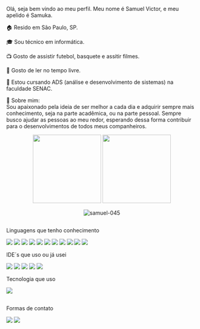 Olá, seja bem vindo ao meu perfil. Meu nome é Samuel Victor, e meu apelido é Samuka.

🏠 Resido em São Paulo, SP.

🎓 Sou técnico em informática.

📺 Gosto de assistir futebol, basquete e assitir filmes.

📖 Gosto de ler no tempo livre.

🎒 Estou cursando ADS (análise e desenvolvimento de sistemas) na faculdade SENAC.

📝 Sobre mim:\
Sou apaixonado pela ideia de ser melhor a cada dia e adquirir sempre mais conhecimento, seja na parte acadêmica, ou na parte pessoal.
Sempre busco ajudar as pessoas ao meu redor, esperando dessa forma contribuir para o desenvolvimentos de todos meus companheiros.

<div align="center">
            <img height="180em" src="https://github-readme-stats-ss.vercel.app/api?username=Samuel-045&show_icons=true&theme=transparent"/>
            <img height="180em" src="https://github-readme-stats-ss.vercel.app/api/top-langs/?username=Samuel-045&layout=compact&theme=transparent"/>
            <p><img src="https://github-readme-streak-stats.herokuapp.com/?user=samuel-045&theme=transparent" alt="samuel-045" /></p>
</div>

##

Linguagens que tenho conhecimento
<div> 
            <img src="https://img.shields.io/badge/HTML5-E34F26?style=for-the-badge&logo=html5&logoColor=white"/> 
            <img  src="https://img.shields.io/badge/CSS3-1572B6?style=for-the-badge&logo=css3&logoColor=white"/>
            <img  src="https://img.shields.io/badge/Python-14354C?style=for-the-badge&logo=python&logoColor=white"/>
            <img  src="https://img.shields.io/badge/Java-ED8B00?style=for-the-badge&logo=openjdk&logoColor=white"/>
            <img src="https://img.shields.io/badge/PHP-777BB4?style=for-the-badge&logo=php&logoColor=white"/>
            <img src="https://img.shields.io/badge/MariaDB-003545?style=for-the-badge&logo=mariadb&logoColor=white"/>
            <img src="https://img.shields.io/badge/MySQL-005C84?style=for-the-badge&logo=mysql&logoColor=white"/>
            <img src="https://img.shields.io/badge/DELPHI-black?style=for-the-badge&logo=delphi&logoColor=rgb(255%2C223%2C0)"/>
            <img src="https://img.shields.io/badge/Swift-purple?style=for-the-badge&logo=swift&logoColor=black"/>
            <img src="https://img.shields.io/badge/JavaScript-323330?style=for-the-badge&logo=javascript&logoColor=F7DF1E"/>
            <img src="https://img.shields.io/badge/Sass-white?style=for-the-badge&logo=sass"/>
</div>
                      
IDE´s que uso ou já usei
<div>
            <img src="https://img.shields.io/badge/Visual_Studio_Code-010E4E?style=for-the-badge&logo=data%3Aimage%2Fpng%3Bbase64%2CiVBORw0KGgoAAAANSUhEUgAAAB4AAAAeCAYAAAA7MK6iAAAAAXNSR0IArs4c6QAAAARnQU1BAACxjwv8YQUAAAAJcEhZcwAADsMAAA7DAcdvqGQAAAQsSURBVEhLtZZbbFRVFIb%2FdeZamthWWsIlMWA0hgRNIBjbTk1FeTEYJaZggg8gmkZtZwDxQWMi1Bhf%2BgCtfdJqokY0NCGIUQMFRi1DKaU2JKhPSpECNVFK6GVkLmf5zz6ntFOLzEzpl%2Bz2nLXXzL%2FX2muvPYI5QrZ1t8G2g%2BqRr%2BAr%2Bx7Ny0fcKcPcCUdOdgBaB0WKr7%2BoYC%2BfjqOi%2BiKaxLYctzlE4OV4SFQ%2FEkt75Vp3O17tWTj3whOICCypgOoL4rPPFia8M7ZAIrEP0Rhbj9fOlDOl%2BW6ZL3%2Fhbf2lkpQvKPYiY%2BiQ5D%2B9iJzajfozJa5HTuQn%2FEpXmdjj7YC9JpM7Z%2F9kqcB%2BG4Hku%2FlEPim8KxpEQ898Ps384e0%2FLBKv5yBEnzWi%2F8Xr%2Fs8JR7jhxGIZ9h8RK3Ua4ZNPGdtUuCBJe%2FdD7EdvIZo3jnB5aEhtay9TFRDRzxGJvYfwjxVmrj5azgV9zDzUGFGFTWsXfY%2Bb%2BQJxhHmg0VZ1QBkbvzDBkN5k7e9DOFYtQd%2FXFH3a%2BEGTFG%2FXgK6j76%2BOrTCyi6s1dEjF9zzPWpzBrWV8xyhU6c6Oqng369BgGM01We2vELKFmWeUftupsCJ8S3MEjV31qlqyCS2VX6JjY8LYZkm2cIaRdUuY6no%2BeRyDgcfIjiDcey9XcQeLa4LXexZKKnWAR2Y1i2iM%2B9jMaMeYCYox9UicYrN40vWeFZPC23sXSSL1CYVWMaqfVGU9yo68oerZQNuA8RGUs1l8hvCJt%2FhSbGwF4giz3Uk68SmjDNGyT6V4Ldqqj6KpKVPt36l4MqkfMr7A3Qz%2FHd42G9z3gnCEh38fVe%2B8LRSo1XhgK1pWXjP2CVorj3Jnn%2BPTqHkXsTjuQMQdG9PYs%2FISBfrwwWqe1emw2luqu1jtbJf4zbHNjuzi%2Bl8o3lrVqTYrXvWKayQ6ztHPETU%2BOZKHsEtbKKqQOgpdp9Bhbs%2Fj6rFCeL96v%2BuREwWeSe54Y89SzH%2Fkgmm3M3DzN9dMiDUs2NF3H%2BNeDPtG5gIYge3%2FC8n4CBak4tj92A3TzQrg9sKZqHdFA7jqWwLL8wzP6cuwNUjBPxnYefXoabp0Y9zfz8LjfuZGLsLZ7DxcjFRpDS%2BiWk7WUnwVl8aebW6mP%2Fg%2BwBq6yOxcZpUP0j7Ii%2FISfL4rKCn6G00rTC%2FPX3gSZuKcD9fjDyCd2ErHJ2hbxpE5v%2B7nVLkA1hqS%2FDtGMxeCcyp6lhtUx6w97PhN4zbCU2Ax1fcVYV58GdTaxC9tpPEuZ64AxLqco%2FA06jtLUFTEbbC4HVpLy4McfjN3KxSZbniM2TgI9R4qTPgmzMSO7iDS3hX84fISf3ZyEXoPU1zkOqQpeIFe30D9LRg6P2C6JJml8BR4naHh52J4xu8XSW2hYQ2LrwkedrQ9VcOUmnIsgX8BpoGHFGnlxAEAAAAASUVORK5CYII%3D&logoColor=black">
            <img src="https://img.shields.io/badge/Atom-white?style=for-the-badge&logo=data%3Aimage%2Fpng%3Bbase64%2CiVBORw0KGgoAAAANSUhEUgAAAB4AAAAeCAYAAAA7MK6iAAAAAXNSR0IArs4c6QAAAARnQU1BAACxjwv8YQUAAAAJcEhZcwAACxMAAAsTAQCanBgAAANqSURBVEhLzZZJqBRXFEBbTRSHOE84T6AicUIioqJIEBVcSBQcEGfFXUSIBJU4EIIirgJu1IXGZKUB5wE0QSOCIIgS50QjxDk4D6jRc6q6%2Fq%2FqX6%2F%2F%2Fys9cOhX1d31qu6799YrfCjqFT9DNMNvcRH2xb%2FwMZajDlZ33ULd4mce%2FvkgjsOLOAIv4XLMu3ArXI2X8TVex6%2Bw1kzAO9g4Oopx8mu4KjqqZDrex99xCvbC%2BfgCe2Kt%2BAF%2FiocZmmLLeFj4FDfhfzjNEyUcwm%2FiYZZyoe6AN%2BNhBtfYiRrirzgav8BfsJQL2C0eZik38Ts0UfJogLuwPRr%2Bq5jHJ%2FgmHmYpN%2FE9bBcPM3gzW7ETjsUHGMKnvREPa85CPBEPM3yHLkHH6Kg8rnv3eJglFEozeSZuwG3YFdtgczRLn6BP%2Brz4eRv%2FQUvpXFG%2FC5Ke2PWYhLNxDD7Fz3AP%2BuT%2B1huxVk9hfWyErdG1Nqy9sR%2Ba7afxAO5E6z%2BX4WgGetdeuD860W40tI69AbM4FKUEm8sgXIrH0GZifdsXMv%2F9Eg2LrdGnSDMHz%2BJUtEHkJVsan9QopTEJv8eHeBgrcuM8LomHVWiBdh8nXeCJIt7AFtyMbT1RZB7mJaT4O8NuYpozhZc4wEEAQ%2FwnpkvPcrLO1RtIsF%2BbG8Oio6oY6p9xnwf70QvlrZ2JY6dSMzrByZKJfeo0ttAd8TAX19%2BHLfTAf3E7pi8ua%2FA4%2FoErPVHEsCWhtszSDEZzpvRaCV%2BjEYzogkfRbhXFH%2BzFHk%2FE8Wi9hi6WxsiZN3Ojo0pss8vwGfqqrcA%2FjETrWWagL37X1u9MmnVYEyxJSzHBG08azChPlMO19wIJQ9G79V1bHf7WvLC8ZAhakslxEGvRBPg8OqrENT2CeYmYxn5gdvu6rBW%2BdUy40gncAHh%2BcXRUHpfGF00uodfiQDyDlksaNwAmzXosjUYpVzC4LKGJO%2BPf8bAKbgB%2FRPu2dR7iLpaWWgWhic1sm3uIFWgt2tWaeCKH%2FzGYC6GJfdo%2B8TCDmWnDf1scv0Ibv62yFKN2Kx7WHNfG7jML7Wzuj39DG4rb1wQ3DHvRLa89IMEouDW2fmvNZPRNYsjczK3FZFubxqgZem%2FU9be1nkTbbCii1daj%2BGI3tNVhaN29uANxx7ERH%2BHHRKHwHqjqqjCShChVAAAAAElFTkSuQmCC&logoColor=black">
            <img src="https://img.shields.io/badge/Eclipse-2C2255?style=for-the-badge&logo=eclipse&logoColor=white">
            <img src="https://img.shields.io/badge/PyCharm-000000.svg?&style=for-the-badge&logo=PyCharm&logoColor=white"/>
            <img src="https://img.shields.io/badge/apache%20netbeans-1B6AC6?style=for-the-badge&logo=apache%20netbeans%20IDE&logoColor=white"/>
</div> 

Tecnologia que uso
<div>
            <img src="https://img.shields.io/badge/GitHub-100000?style=for-the-badge&logo=github&logoColor=white"/>
</div>

##  

Formas de contato
<div> 
<a href="https://www.linkedin.com/in/samuel-victorr/" target="_blank"><img src="https://img.shields.io/badge/-LinkedIn-%230077B5?style=for-the-badge&logo=linkedin&logoColor=white" target="_blank"></a> 
<a href = "mailto:samuelvic856@gmail.com"><img src="https://img.shields.io/badge/-Gmail-%23333?style=for-the-badge&logo=gmail&logoColor=white" target="_blank"></a>
</div>
